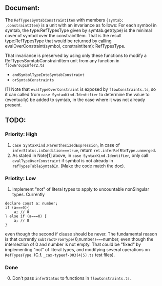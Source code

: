 

## Document:

The `RefTypesSymtabConstraintItem` with members `{symtab: ,constraintItem}` is a unit with an invariance as follows:
For each symbol in symtab, the type:RefTypesType given by symtab.get(type) is the minimal cover of symbol
over the constraintItem.  That is the result type:RefTypesType that would be returned by calling evalOverConstraint(symbol, constraintItem): RefTypesType.

That invariance is preserved by using only these functions to modify a RefTypesSymtabConstraintItem unit from any function in `flowGroupInfer2.ts`
- `andSymbolTypeIntoSymtabConstraint`
- `orSymtabConstraints`

[1] Note that `evalTypeOverConstraint` is exposed by `flowConstraints.ts`, so it can called from `case SyntaxKind.Identifier` to
determine the value to (eventually) be added to symtab, in the case where it was not already present.

## TODO:

### Priority: High

1. `case SyntaxKind.ParenthesizedExpression`, in case of `inferStatus.inCondition===true`, return `ret.inferRefRtnType.unmerged`.
2. As stated in Note[1] above, in `case SyntaxKind.Identifier`, only call `evalTypeOverConstraint` if symbol is not already in `refTypesTableSymtabIn`.  (Make the code match the doc).

### Priotity: Low

1.  Implement "not" of literal types to apply to uncountable nonSingular types.
Currently
```
declare const a: number;
if (a===0){
    a; // 0
} else if (a===0) {
    a; // 0
}
```
even though the second if clause should be never.  The fundamental reason is that currently
`subtractFromType(`0,number`)===`number, even though the intersection of 0 and number is not empty.
That could be "fixed" by implementing "not" of literal types, and modifying several operations on `RefTypesType`.
(C.f. `_cax-typeof-003(4|5).ts` test files).

### Done

0. Don't pass `inferStatus` to functions in `flowConstraints.ts`.
